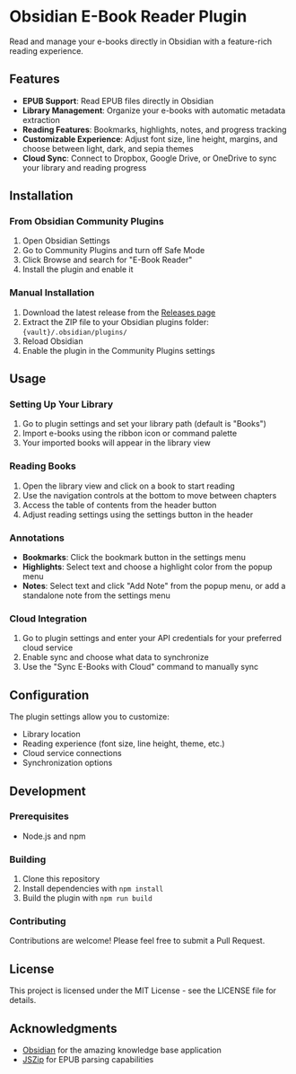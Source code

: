 # Obsidian E-Book Reader Plugin

Read and manage your e-books directly in Obsidian with a feature-rich reading experience.

## Features

- **EPUB Support**: Read EPUB files directly in Obsidian
- **Library Management**: Organize your e-books with automatic metadata extraction
- **Reading Features**: Bookmarks, highlights, notes, and progress tracking
- **Customizable Experience**: Adjust font size, line height, margins, and choose between light, dark, and sepia themes
- **Cloud Sync**: Connect to Dropbox, Google Drive, or OneDrive to sync your library and reading progress

## Installation

### From Obsidian Community Plugins

1. Open Obsidian Settings
2. Go to Community Plugins and turn off Safe Mode
3. Click Browse and search for "E-Book Reader"
4. Install the plugin and enable it

### Manual Installation

1. Download the latest release from the [Releases page](https://github.com/yourusername/obsidian-ebook-reader/releases)
2. Extract the ZIP file to your Obsidian plugins folder: `{vault}/.obsidian/plugins/`
3. Reload Obsidian
4. Enable the plugin in the Community Plugins settings

## Usage

### Setting Up Your Library

1. Go to plugin settings and set your library path (default is "Books")
2. Import e-books using the ribbon icon or command palette
3. Your imported books will appear in the library view

### Reading Books

1. Open the library view and click on a book to start reading
2. Use the navigation controls at the bottom to move between chapters
3. Access the table of contents from the header button
4. Adjust reading settings using the settings button in the header

### Annotations

- **Bookmarks**: Click the bookmark button in the settings menu
- **Highlights**: Select text and choose a highlight color from the popup menu
- **Notes**: Select text and click "Add Note" from the popup menu, or add a standalone note from the settings menu

### Cloud Integration

1. Go to plugin settings and enter your API credentials for your preferred cloud service
2. Enable sync and choose what data to synchronize
3. Use the "Sync E-Books with Cloud" command to manually sync

## Configuration

The plugin settings allow you to customize:

- Library location
- Reading experience (font size, line height, theme, etc.)
- Cloud service connections
- Synchronization options

## Development

### Prerequisites

- Node.js and npm

### Building

1. Clone this repository
2. Install dependencies with `npm install`
3. Build the plugin with `npm run build`

### Contributing

Contributions are welcome! Please feel free to submit a Pull Request.

## License

This project is licensed under the MIT License - see the LICENSE file for details.

## Acknowledgments

- [Obsidian](https://obsidian.md/) for the amazing knowledge base application
- [JSZip](https://stuk.github.io/jszip/) for EPUB parsing capabilities